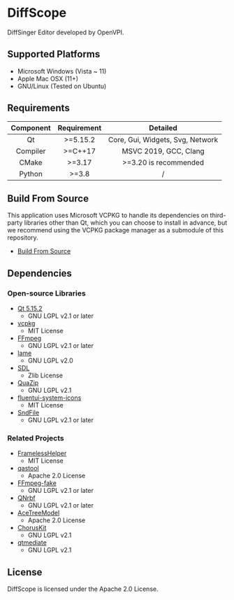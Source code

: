 # DiffScope

DiffSinger Editor developed by OpenVPI.

## Supported Platforms

+ Microsoft Windows (Vista ~ 11)
+ Apple Mac OSX (11+)
+ GNU/Linux (Tested on Ubuntu)

## Requirements

| Component | Requirement |               Detailed               |
|:---------:|:-----------:|:------------------------------------:|
|    Qt     |  \>=5.15.2  |   Core, Gui, Widgets, Svg, Network   |
| Compiler  |  \>=C++17   |        MSVC 2019, GCC, Clang         |
|   CMake   |   \>=3.17   |        >=3.20 is recommended         |
|  Python   |   \>=3.8    |                  /                   |

## Build From Source

This application uses Microsoft VCPKG to handle its dependencies on third-party libraries other than Qt, which you can choose to install in advance, but we recommend using the VCPKG package manager as a submodule of this repository.

+ [Build From Source](docs/build-from-source.md)

## Dependencies

### Open-source Libraries

+ [Qt 5.15.2](https://www.qt.io/)
    + GNU LGPL v2.1 or later
+ [vcpkg](https://github.com/microsoft/vcpkg)
    + MIT License
+ [FFmpeg](https://github.com/FFmpeg/FFmpeg)
    + GNU LGPL v2.1 or later
+ [lame](https://lame.sourceforge.io/)
    + GNU LGPL v2.0
+ [SDL](https://github.com/libsdl-org/SDL)
    + Zlib License
+ [QuaZip](https://github.com/stachenov/quazip)
    + GNU LGPL v2.1
+ [fluentui-system-icons](https://github.com/microsoft/fluentui-system-icons)
    + MIT License
+ [SndFile](https://github.com/libsndfile/libsndfile)
    + GNU LGPL v2.1 or later

### Related Projects

+ [FramelessHelper](https://github.com/wangwenx190/framelesshelper)
    + MIT License
+ [qastool](https://github.com/SineStriker/qt-json-autogen)
    + Apache 2.0 License
+ [FFmpeg-fake](https://github.com/SineStriker/ffmpeg-fake)
    + GNU LGPL v2.1 or later
+ [QNrbf](https://github.com/SineStriker/QNrbf)
    + GNU LGPL v2.1 or later
+ [AceTreeModel](https://github.com/SineStriker/AceTreeModel)
    + Apache 2.0 License
+ [ChorusKit](https://github.com/SineStriker/choruskit)
    + GNU LGPL v2.1
+ [qtmediate](https://github.com/SineStriker/qtmediate)
    + GNU LGPL v2.1

<!-- ### Special Thanks

+ [wangwenx190](https://github.com/wangwenx190)

+ [MapleSpe](https://github.com/maplespe) -->

## License

DiffScope is licensed under the Apache 2.0 License.